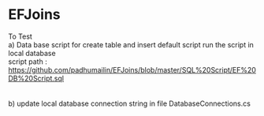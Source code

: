 # EFJoins

To Test <br />
  a) Data base script for create table and insert default script run the script in local database  <br />
      script path : https://github.com/padhumailin/EFJoins/blob/master/SQL%20Script/EF%20DB%20Script.sql  <br /> <br /> <br />
  b) update local database connection string in file DatabaseConnections.cs <br />
